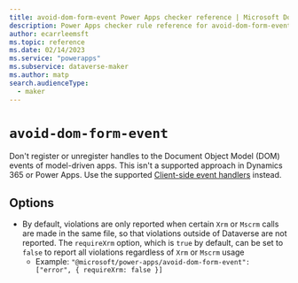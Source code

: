 ```yaml
---
title: avoid-dom-form-event Power Apps checker reference | Microsoft Docs
description: Power Apps checker rule reference for avoid-dom-form-event.
author: ecarrleemsft
ms.topic: reference
ms.date: 02/14/2023
ms.service: "powerapps"
ms.subservice: dataverse-maker
ms.author: matp
search.audienceType: 
  - maker
---
```

# `avoid-dom-form-event`

Don't register or unregister handles to the Document Object Model (DOM) events of model-driven apps. This isn't a supported approach in Dynamics 365 or Power Apps. Use the supported [Client-side event handlers](/power-apps/developer/model-driven-apps/clientapi/reference/events) instead.

## Options
- By default, violations are only reported when certain `Xrm` or `Mscrm` calls are made in the same file, so that violations outside of Dataverse are not reported.  The `requireXrm` option, which is `true` by default, can be set to `false` to report all violations regardless of `Xrm` or `Mscrm` usage
  - Example: `"@microsoft/power-apps/avoid-dom-form-event": ["error", { requireXrm: false }]`
